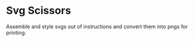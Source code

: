 # Svg Scissors

Assemble and style svgs out of instructions and convert them into pngs for printing.